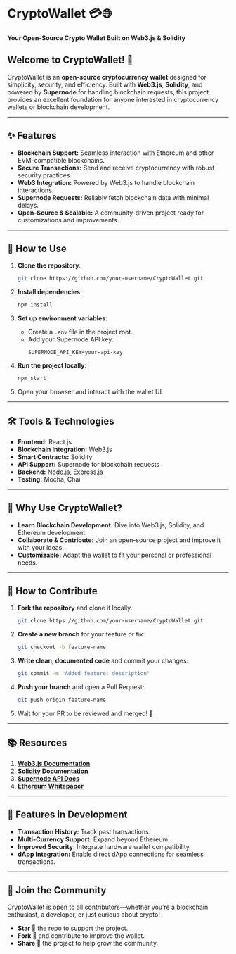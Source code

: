 # **CryptoWallet** 💳🌐  
**Your Open-Source Crypto Wallet Built on Web3.js & Solidity**  

## Welcome to CryptoWallet! 🚀  

CryptoWallet is an **open-source cryptocurrency wallet** designed for simplicity, security, and efficiency. Built with **Web3.js**, **Solidity**, and powered by **Supernode** for handling blockchain requests, this project provides an excellent foundation for anyone interested in cryptocurrency wallets or blockchain development.  

---

## ✨ Features  

- **Blockchain Support:** Seamless interaction with Ethereum and other EVM-compatible blockchains.  
- **Secure Transactions:** Send and receive cryptocurrency with robust security practices.  
- **Web3 Integration:** Powered by Web3.js to handle blockchain interactions.  
- **Supernode Requests:** Reliably fetch blockchain data with minimal delays.  
- **Open-Source & Scalable:** A community-driven project ready for customizations and improvements.  

---

## 🔧 How to Use  

1. **Clone the repository**:  
   ```bash
   git clone https://github.com/your-username/CryptoWallet.git
   ```  

2. **Install dependencies**:  
   ```bash
   npm install
   ```  

3. **Set up environment variables**:  
   - Create a `.env` file in the project root.  
   - Add your Supernode API key:  
     ```
     SUPERNODE_API_KEY=your-api-key
     ```  

4. **Run the project locally**:  
   ```bash
   npm start
   ```  

5. Open your browser and interact with the wallet UI.  

---

## 🛠️ Tools & Technologies  

- **Frontend:** React.js  
- **Blockchain Integration:** Web3.js  
- **Smart Contracts:** Solidity  
- **API Support:** Supernode for blockchain requests  
- **Backend:** Node.js, Express.js  
- **Testing:** Mocha, Chai  

---

## 🌟 Why Use CryptoWallet?  

- **Learn Blockchain Development:** Dive into Web3.js, Solidity, and Ethereum development.  
- **Collaborate & Contribute:** Join an open-source project and improve it with your ideas.  
- **Customizable:** Adapt the wallet to fit your personal or professional needs.  

---

## 🤝 How to Contribute  

1. **Fork the repository** and clone it locally.  
   ```bash
   git clone https://github.com/your-username/CryptoWallet.git
   ```  

2. **Create a new branch** for your feature or fix:  
   ```bash
   git checkout -b feature-name
   ```  

3. **Write clean, documented code** and commit your changes:  
   ```bash
   git commit -m "Added feature: description"
   ```  

4. **Push your branch** and open a Pull Request:  
   ```bash
   git push origin feature-name
   ```  

5. Wait for your PR to be reviewed and merged! 🎉  

---

## 📚 Resources  

1. **[Web3.js Documentation](https://web3js.readthedocs.io/)**  
2. **[Solidity Documentation](https://docs.soliditylang.org/)**  
3. **[Supernode API Docs](https://supernode-docs.example.com/)**  
4. **[Ethereum Whitepaper](https://ethereum.org/en/whitepaper/)**  

---

## 🧩 Features in Development  

- **Transaction History:** Track past transactions.  
- **Multi-Currency Support:** Expand beyond Ethereum.  
- **Improved Security:** Integrate hardware wallet compatibility.  
- **dApp Integration:** Enable direct dApp connections for seamless transactions.  

---

## 🙌 Join the Community  

CryptoWallet is open to all contributors—whether you’re a blockchain enthusiast, a developer, or just curious about crypto!  

- **Star 🌟** the repo to support the project.  
- **Fork 🍴** and contribute to improve the wallet.  
- **Share 📢** the project to help grow the community. 
